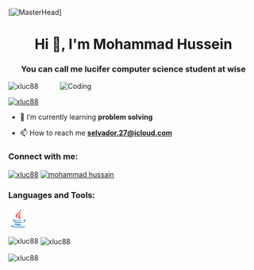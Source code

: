 [![MasterHead](https://gifdb.com/images/file/technology-circuit-board-ht35fdefmne6n1dv.gif)]
<h1 align="center">Hi 👋, I'm Mohammad Hussein</h1>
<h3 align="center">You can call me lucifer computer science student at wise</h3>
<img align="right" alt="Coding" width="400" src="https://camo.githubusercontent.com/c1dcb74cc1c1835b1d716f5051499a2814c683c806b15f04b0eba492863703e9/68747470733a2f2f63646e2e6472696262626c652e636f6d2f75736572732f3733303730332f73637265656e73686f74732f363538313234332f6176656e746f2e676966">


<p align="left"> <img src="https://komarev.com/ghpvc/?username=xluc88&label=Profile%20views&color=0e75b6&style=flat" alt="xluc88" /> </p>

<p align="left"> <a href="https://twitter.com/xluc88" target="blank"><img src="https://img.shields.io/twitter/follow/xluc88?logo=twitter&style=for-the-badge" alt="xluc88" /></a> </p>

- 🌱 I’m currently learning **problem solving**

- 📫 How to reach me **selvador.27@icloud.com**

<h3 align="left">Connect with me:</h3>
<p align="left">
<a href="https://twitter.com/xluc88" target="blank"><img align="center" src="https://raw.githubusercontent.com/rahuldkjain/github-profile-readme-generator/master/src/images/icons/Social/twitter.svg" alt="xluc88" height="30" width="40" /></a>
<a href="https://linkedin.com/in/mohammad hussain" target="blank"><img align="center" src="https://raw.githubusercontent.com/rahuldkjain/github-profile-readme-generator/master/src/images/icons/Social/linked-in-alt.svg" alt="mohammad hussain" height="30" width="40" /></a>
</p>

<h3 align="left">Languages and Tools:</h3>
<p align="left"> <a href="https://www.java.com" target="_blank" rel="noreferrer"> <img src="https://raw.githubusercontent.com/devicons/devicon/master/icons/java/java-original.svg" alt="java" width="40" height="40"/> </a> </p>

<p><img align="left" src="https://github-readme-stats.vercel.app/api/top-langs?username=xluc88&show_icons=true&locale=en&layout=compact" alt="xluc88" /></p>

<p>&nbsp;<img align="center" src="https://github-readme-stats.vercel.app/api?username=xluc88&show_icons=true&locale=en" alt="xluc88" /></p>

<p><img align="center" src="https://github-readme-streak-stats.herokuapp.com/?user=xluc88&" alt="xluc88" /></p>
